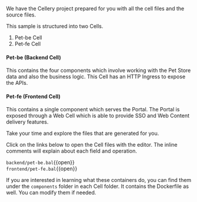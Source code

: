 We have the Cellery project prepared for you with all the cell files and the source files.  

This sample is structured into two Cells.  
1. Pet-be Cell
2. Pet-fe Cell

#### Pet-be (Backend Cell)

This contains the four components which involve working with the Pet Store data and also the business logic. This Cell has an HTTP Ingress to expose the APIs.

#### Pet-fe (Frontend Cell)

This contains a single component which serves the Portal. The Portal is exposed through a Web Cell which is able to provide SSO and Web Content delivery features.

Take your time and explore the files that are generated for you.

Click on the links below to open the Cell files with the editor. The inline comments will explain about each field and operation.

`backend/pet-be.bal`{{open}}  
`frontend/pet-fe.bal`{{open}}

If you are interested in learning what these containers do, you can find them under the `components` folder in each Cell folder. It contains the Dockerfile as well. You can modify them if needed.
